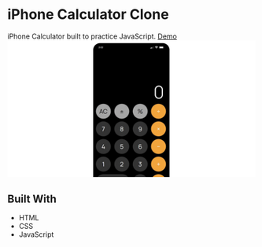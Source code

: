# iPhone Calculator Clone
iPhone Calculator built to practice JavaScript.
[Demo](https://notlad-p.github.io/iphone-calculator/)
<a href='https://notlad-p.github.io/pair-matching-game/' >
	 ![project picture](https://raw.githubusercontent.com/notlad-p/react-portfolio/master/src/assets/imgs/projects/iphone-calc.JPG)
</a>


## Built With

 - HTML
 - CSS
 - JavaScript
